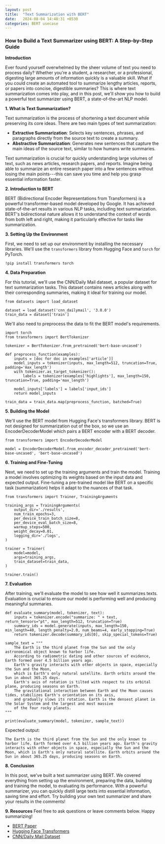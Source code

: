 ```yaml
---
layout: post
title:  "Text Summarization with BERT"
date:   2024-08-04 14:48:31 +0530
categories: BERT usecase
---
```

### How to Build a Text Summarizer using BERT: A Step-by-Step Guide

**Introduction**

Ever found yourself overwhelmed by the sheer volume of text you need to process daily? Whether you're a student, a researcher, or a professional, digesting large amounts of information quickly is a valuable skill. What if you could create an automated tool to summarize lengthy articles, reports, or papers into concise, digestible summaries? This is where text summarization comes into play, and in this post, we'll show you how to build a powerful text summarizer using BERT, a state-of-the-art NLP model.

**1\. What is Text Summarization?**

Text summarization is the process of shortening a text document while preserving its core ideas. There are two main types of text summarization:

-   **Extractive Summarization**: Selects key sentences, phrases, and paragraphs directly from the source text to create a summary.
-   **Abstractive Summarization**: Generates new sentences that capture the main ideas of the source text, similar to how humans write summaries.

Text summarization is crucial for quickly understanding large volumes of text, such as news articles, research papers, and reports. Imagine being able to summarize an entire research paper into a few sentences without losing the main points---this can save you time and help you grasp essential information faster.

**2\. Introduction to BERT**

BERT (Bidirectional Encoder Representations from Transformers) is a powerful transformer-based model developed by Google. It has achieved state-of-the-art results in various NLP tasks, including text summarization. BERT's bidirectional nature allows it to understand the context of words from both left and right, making it particularly effective for tasks like summarization.

**3\. Setting Up the Environment**

First, we need to set up our environment by installing the necessary libraries. We'll use the `transformers` library from Hugging Face and `torch` for PyTorch.


`!pip install transformers torch`

**4\. Data Preparation**

For this tutorial, we'll use the CNN/Daily Mail dataset, a popular dataset for text summarization tasks. This dataset contains news articles along with their corresponding summaries, making it ideal for training our model.


```
from datasets import load_dataset

dataset = load_dataset('cnn_dailymail', '3.0.0')
train_data = dataset['train']
```

We'll also need to preprocess the data to fit the BERT model's requirements.



```
import torch
from transformers import BertTokenizer

tokenizer = BertTokenizer.from_pretrained('bert-base-uncased')

def preprocess_function(examples):
    inputs = [doc for doc in examples['article']]
    model_inputs = tokenizer(inputs, max_length=512, truncation=True, padding='max_length')
    with tokenizer.as_target_tokenizer():
        labels = tokenizer(examples['highlights'], max_length=150, truncation=True, padding='max_length')

    model_inputs['labels'] = labels['input_ids']
    return model_inputs

train_data = train_data.map(preprocess_function, batched=True)
```

**5\. Building the Model**

We'll use the BERT model from Hugging Face's transformers library. BERT is not designed for summarization out of the box, so we use an EncoderDecoderModel which pairs a BERT encoder with a BERT decoder.


```
from transformers import EncoderDecoderModel

model = EncoderDecoderModel.from_encoder_decoder_pretrained('bert-base-uncased', 'bert-base-uncased')
```

**6\. Training and Fine-Tuning**

Next, we need to set up the training arguments and train the model. Training a model involves optimizing its weights based on the input data and expected output. Fine-tuning a pre-trained model like BERT on a specific task (summarization) helps it adapt to the nuances of that task.


```
from transformers import Trainer, TrainingArguments

training_args = TrainingArguments(
    output_dir='./results',
    num_train_epochs=3,
    per_device_train_batch_size=8,
    per_device_eval_batch_size=8,
    warmup_steps=500,
    weight_decay=0.01,
    logging_dir='./logs',
)

trainer = Trainer(
    model=model,
    args=training_args,
    train_dataset=train_data,
)

trainer.train()
```

**7\. Evaluation**

After training, we'll evaluate the model to see how well it summarizes texts. Evaluation is crucial to ensure our model is performing well and producing meaningful summaries.


```
def evaluate_summary(model, tokenizer, text):
    inputs = tokenizer.encode("summarize: " + text, return_tensors="pt", max_length=512, truncation=True)
    summary_ids = model.generate(inputs, max_length=150, min_length=40, length_penalty=2.0, num_beams=4, early_stopping=True)
    return tokenizer.decode(summary_ids[0], skip_special_tokens=True)

sample_text = """
    The Earth is the third planet from the Sun and the only astronomical object known to harbor life.
    According to radiometric dating and other sources of evidence, Earth formed over 4.5 billion years ago.
    Earth's gravity interacts with other objects in space, especially the Sun and the Moon,
    which is Earth's only natural satellite. Earth orbits around the Sun in about 365.25 days.
    Earth's axis of rotation is tilted with respect to its orbital plane, producing seasons on Earth.
    The gravitational interaction between Earth and the Moon causes tides, stabilizes Earth's orientation on its axis,
    and gradually slows its rotation. Earth is the densest planet in the Solar System and the largest and most massive
    of the four rocky planets.
"""

print(evaluate_summary(model, tokenizer, sample_text))
```

Expected output:

```The Earth is the third planet from the Sun and the only known to harbor life. Earth formed over 4.5 billion years ago. Earth's gravity interacts with other objects in space, especially the Sun and the Moon, which is Earth's only natural satellite. Earth orbits around the Sun in about 365.25 days, producing seasons on Earth.```

**8\. Conclusion**

In this post, we've built a text summarizer using BERT. We covered everything from setting up the environment, preparing the data, building and training the model, to evaluating its performance. With a powerful summarizer, you can quickly distill large texts into essential information, saving time and effort. Try building your own text summarizer and share your results in the comments!

**9\. Resources**
Feel free to ask questions or leave comments below. Happy summarizing!

-   [BERT Paper](https://arxiv.org/abs/1810.04805)
-   [Hugging Face Transformers](https://huggingface.co/docs/transformers/en/index)
-   [CNN/Daily Mail Dataset](https://paperswithcode.com/dataset/cnn-daily-mail-1)
